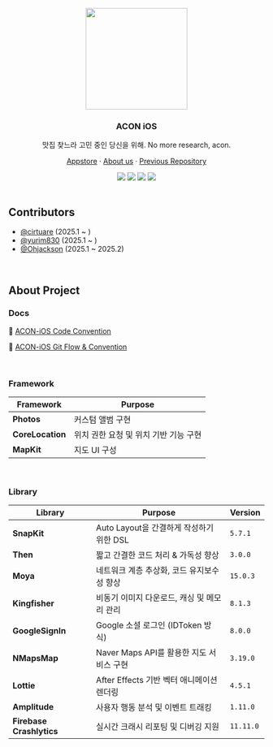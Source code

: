

<br/>
<div align="center">
  <img src="https://github.com/user-attachments/assets/a8178b01-cee9-406e-966e-f9aafc558fe3" width="200"/> 

### ACON iOS

맛집 찾느라 고민 중인 당신을 위해. No more research, acon.


  [Appstore](https://apps.apple.com/kr/app/acon/id6740120473) · [About us](https://aconinc.netlify.app) · [Previous Repository](https://github.com/SOPT-all/35-APPJAM-iOS-ACON)


<img src="https://img.shields.io/badge/iOS-000000?style=for-the-badge&logo=Apple&logoColor=white">
<img src="https://img.shields.io/badge/UIKit-2396F3?style=for-the-badge&logo=UIKit&logoColor=white">
<img src="https://img.shields.io/badge/CocoaPods-DE2C33?style=for-the-badge&logo=cocoapods&logoColor=white">
<img src="https://img.shields.io/badge/Fastlane-00F200?style=for-the-badge&logo=Fastlane&logoColor=white">

</div>

<br/>

## Contributors

- [@cirtuare](https://github.com/cirtuare) (2025.1 ~ )
- [@yurim830](https://github.com/yurim830) (2025.1 ~ )
- [@Ohjackson](https://github.com/Ohjackson) (2025.1 ~ 2025.2)

<br/>

## About Project
### Docs
🥜 [ACON-iOS Code Convention](https://stripe-shoemaker-907.notion.site/acon-ios-code-convention?pvs=4)

🥜 [ACON-iOS Git Flow & Convention](https://stripe-shoemaker-907.notion.site/acon-ios-git-flow-convention?pvs=4)

<br/>

### Framework

| Framework           | Purpose                                                  |
|---------------------|----------------------------------------------------------|
| **Photos**           | 커스텀 앨범 구현                     |
| **CoreLocation**     | 위치 권한 요청 및 위치 기반 기능 구현                     |
| **MapKit**           | 지도 UI 구성                         |

<br/>

### Library

| Library        | Purpose                                                                 | Version     |
|----------------|-------------------------------------------------------------------------|-------------| 
| **SnapKit**     | Auto Layout을 간결하게 작성하기 위한 DSL                              | `5.7.1`     |
| **Then**        | 짧고 간결한 코드 처리 & 가독성 향상                                | `3.0.0`     |
| **Moya**        | 네트워크 계층 추상화, 코드 유지보수성 향상                             | `15.0.3`    |
| **Kingfisher**  | 비동기 이미지 다운로드, 캐싱 및 메모리 관리                                      | `8.1.3`     |
| **GoogleSignIn**| Google 소셜 로그인 (IDToken 방식)                                     | `8.0.0`     |
| **NMapsMap**    | Naver Maps API를 활용한 지도 서비스 구현                                                  | `3.19.0`    |
| **Lottie**      | After Effects 기반 벡터 애니메이션 렌더링                              | `4.5.1`     |
| **Amplitude**            | 사용자 행동 분석 및 이벤트 트래킹                  | `1.11.0`     |
| **Firebase Crashlytics** | 실시간 크래시 리포팅 및 디버깅 지원               | `11.11.0`    |
